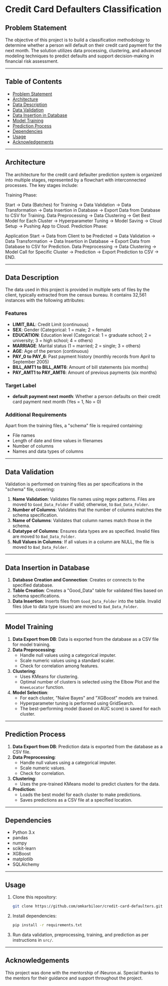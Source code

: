 # Credit Card Defaulters Classification

## Problem Statement

The objective of this project is to build a classification methodology to determine whether a person will default on their credit card payment for the next month. The solution utilizes data processing, clustering, and advanced modeling techniques to predict defaults and support decision-making in financial risk assessment.

---

## Table of Contents

- [Problem Statement](#problem-statement)
- [Architecture](#architecture)
- [Data Description](#data-description)
- [Data Validation](#data-validation)
- [Data Insertion in Database](#data-insertion-in-database)
- [Model Training](#model-training)
- [Prediction Process](#prediction-process)
- [Dependencies](#dependencies)
- [Usage](#usage)
- [Acknowledgements](#acknowledgements)

---
## Architecture
The architecture for the credit card defaulter prediction system is organized into multiple stages, represented by a flowchart with interconnected processes. The key stages include:

Training Phase:

Start → Data (Batches) for Training → Data Validation → Data Transformation → Data Insertion in Database → Export Data from Database to CSV for Training.
Data Preprocessing → Data Clustering → Get Best Model for Each Cluster → Hyperparameter Tuning → Model Saving → Cloud Setup → Pushing App to Cloud.
Prediction Phase:

Application Start → Data from Client to be Predicted → Data Validation → Data Transformation → Data Insertion in Database → Export Data from Database to CSV for Prediction.
Data Preprocessing → Data Clustering → Model Call for Specific Cluster → Prediction → Export Prediction to CSV → END.

---

## Data Description

The data used in this project is provided in multiple sets of files by the client, typically extracted from the census bureau. It contains 32,561 instances with the following attributes:

### Features

- **LIMIT_BAL**: Credit Limit (continuous)
- **SEX**: Gender (Categorical: 1 = male; 2 = female)
- **EDUCATION**: Education level (Categorical: 1 = graduate school; 2 = university; 3 = high school; 4 = others)
- **MARRIAGE**: Marital status (1 = married; 2 = single; 3 = others)
- **AGE**: Age of the person (continuous)
- **PAY_0 to PAY_6**: Past payment history (monthly records from April to September 2005)
- **BILL_AMT1 to BILL_AMT6**: Amount of bill statements (six months)
- **PAY_AMT1 to PAY_AMT6**: Amount of previous payments (six months)

### Target Label

- **default payment next month**: Whether a person defaults on their credit card payment next month (Yes = 1, No = 0)

### Additional Requirements

Apart from the training files, a "schema" file is required containing:
- File names
- Length of date and time values in filenames
- Number of columns
- Names and data types of columns

---

## Data Validation

Validation is performed on training files as per specifications in the "schema" file, covering:

1. **Name Validation**: Validates file names using regex patterns. Files are moved to `Good_Data_Folder` if valid; otherwise, to `Bad_Data_Folder`.
2. **Number of Columns**: Validates that the number of columns matches the schema specification.
3. **Name of Columns**: Validates that column names match those in the schema.
4. **Datatype of Columns**: Ensures data types are as specified. Invalid files are moved to `Bad_Data_Folder`.
5. **Null Values in Columns**: If all values in a column are NULL, the file is moved to `Bad_Data_Folder`.

---

## Data Insertion in Database

1. **Database Creation and Connection**: Creates or connects to the specified database.
2. **Table Creation**: Creates a "Good_Data" table for validated files based on schema specifications.
3. **Data Insertion**: Inserts files from `Good_Data_Folder` into the table. Invalid files (due to data type issues) are moved to `Bad_Data_Folder`.

---

## Model Training

1. **Data Export from DB**: Data is exported from the database as a CSV file for model training.
2. **Data Preprocessing**:
   - Handle null values using a categorical imputer.
   - Scale numeric values using a standard scaler.
   - Check for correlation among features.
3. **Clustering**:
   - Uses KMeans for clustering.
   - Optimal number of clusters is selected using the Elbow Plot and the `KneeLocator` function.
4. **Model Selection**:
   - For each cluster, "Naïve Bayes" and "XGBoost" models are trained.
   - Hyperparameter tuning is performed using GridSearch.
   - The best-performing model (based on AUC score) is saved for each cluster.

---

## Prediction Process

1. **Data Export from DB**: Prediction data is exported from the database as a CSV file.
2. **Data Preprocessing**:
   - Handle null values using a categorical imputer.
   - Scale numeric values.
   - Check for correlation.
3. **Clustering**:
   - Uses the pre-trained KMeans model to predict clusters for the data.
4. **Prediction**:
   - Loads the best model for each cluster to make predictions.
   - Saves predictions as a CSV file at a specified location.

---

## Dependencies

- Python 3.x
- pandas
- numpy
- scikit-learn
- XGBoost
- matplotlib
- SQLAlchemy

---

## Usage

1. Clone this repository:
   ```bash
   git clone https://github.com/omkarbiloor/credit-card-defaulters.git
   ```
2. Install dependencies:
   ```bash
   pip install -r requirements.txt
   ```
3. Run data validation, preprocessing, training, and prediction as per instructions in `src/`.

---

## Acknowledgements
This project was done with the mentorship of iNeuron.ai. Special thanks to the mentors for their guidance and support throughout the project.

